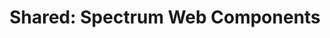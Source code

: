 ---
layout: examples.njk
title: 'Shared: Spectrum Web Components'
displayName: Shared
componentName: shared
componentHeading: shared
tags:
- tool-examples
---